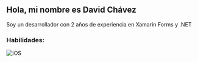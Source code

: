 ## Hola, mi nombre es David Chávez

Soy un desarrollador con 2 años de experiencia en Xamarin Forms y .NET

### Habilidades:</br>

![iOS](https://img.shields.io/badge/iOS-999999?style=for-the-badge&logo=apple&logoColor=white&labelColor=101010)</br>
